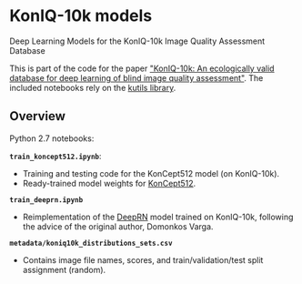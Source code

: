 # KonIQ-10k models 
Deep Learning Models for the KonIQ-10k Image Quality Assessment Database

This is part of the code for the paper ["KonIQ-10k: An ecologically valid database for deep learning of blind image quality assessment"](). The included notebooks rely on the [kutils library](https://github.com/subpic/kutils).

## Overview

Python 2.7 notebooks:

**`train_koncept512.ipynb`**:

- Training and testing code for the KonCept512 model (on KonIQ-10k).
- Ready-trained model weights for [KonCept512](https://www.dropbox.com/s/7ci22gx5c3c8xo3/bsz32_i1%5B384%2C512%2C3%5D_lMSE_o1%5B1%5D_best_weights.h5?dl=1&raw=1
).

**`train_deeprn.ipynb`**

- Reimplementation of the [DeepRN](https://www.uni-konstanz.de/mmsp/pubsys/publishedFiles/VaSaSz18.pdf) model trained on KonIQ-10k, following the advice of the original author, Domonkos Varga.

**`metadata/koniq10k_distributions_sets.csv`**

- Contains image file names, scores, and train/validation/test split assignment (random).

